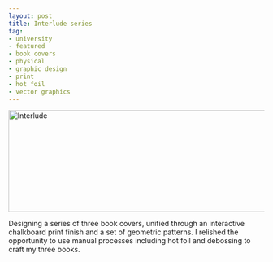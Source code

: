 ```yaml
---
layout: post
title: Interlude series
tag:
- university
- featured
- book covers
- physical
- graphic design
- print
- hot foil
- vector graphics
---
```


<img src="https://bradleysans.uk/projects/interlude/books.jpg" height="200px" width="600px" alt="Interlude" class="featureImage">
                    <p> Designing a series of three book covers, unified through an interactive chalkboard print finish and a set of geometric patterns. I relished the opportunity to use manual processes including hot foil and debossing to craft my three books.</p>
